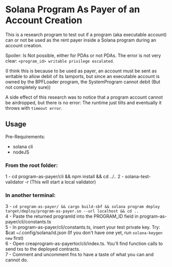 # Solana Program As Payer of an Account Creation
This is a research program to test out if a program (aka executable account) can or not be used as the rent payer inside a Solana program during
an account creation.

Spoiler: Is Not possible, either for PDAs or not PDAs. The error is not very clear: `<program_id> writable privilege escalated`.

(I think this is because to be used as payer, an account must be sent as writable to allow debit of its lamports, but since an executable account is owned by the BPFLoader program, the SystemProgram cannot debit (But not completely sure))

A side effect of this research was to notice that a program account cannot be airdropped, but there is no error: The runtime just tilts and eventually it throws with `timeout error`.

## Usage
Pre-Requirements:
* solana cli
* nodeJS

### From the root folder:
1 - cd program-as-payer/cli && npm install && cd ../..
2 - solana-test-validator -r (This will start a local validator)  

### In another terminal:
3 - `cd program-as-payer/ && cargo build-sbf && solana program deploy target/deploy/program-as-payer.so --url localhost && cd ..`  
4 - Paste the returned programId into the PROGRAM_ID field in program-as-payer/cli/constants.ts   
5 - In program-as-payer/cli/constants.ts, insert your test private key. Try: $cat ~/.config/solana/id.json (If you don't have one yet, run `solana-keygen new` first)  
6 - Open creaprogram-as-payertor/cli/index.ts. You'll find function calls to send txs to the deployed contracts.  
7 - Comment and uncomment fns to have a taste of what you can and cannot do.  